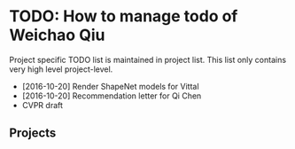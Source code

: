 TODO: How to manage todo of Weichao Qiu
===
Project specific TODO list is maintained in project list. This list only contains very high level project-level.

- [2016-10-20] Render ShapeNet models for Vittal
- [2016-10-20] Recommendation letter for Qi Chen
- CVPR draft

## Projects
